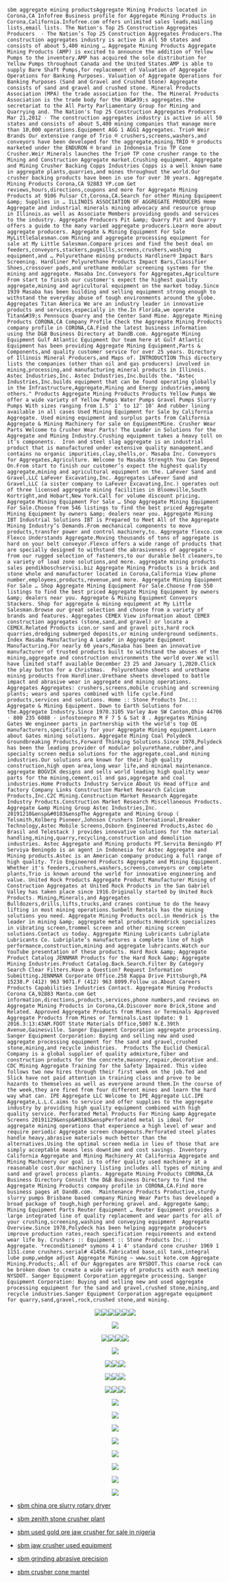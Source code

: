 ```
sbm aggregate mining productsAggregate Mining Products located in Corona,CA Infofree Business profile for Aggregate Mining Products in Corona,California.Infofree.com offers unlimited sales leads,mailing lists,email lists. The Nation's Top 25 Construction Aggregates Producers  · The Nation’s Top 25 Construction Aggregates Producers.The construction aggregates industry is active in all 50 states and consists of about 5,400 mining … Aggregate Mining Products Aggregate Mining Products (AMP) is excited to announce the addition of Yellow Pumps to the inventory.AMP has acquired the sole distribution for Yellow Pumps throughout Canada and the United States.AMP is able to supply Bare Shaft Pumps,for replacement of Valuation of Aggregate Operations for Banking Purposes. Valuation of Aggregate Operations for Banking Purposes (Sand and Gravel and Crushed Stone) Aggregate consists of sand and gravel and crushed stone. Mineral Products Association (MPA) the trade association for the. The Mineral Products Association is the trade body for the UK&#39;s aggregates.the secretariat to the All Party Parliamentary Group for Mining and Quarrying and. The Nation's Top 25 Construction Aggregates Producers Mar 21,2012 · The construction aggregates industry is active in all 50 states and consists of about 5,400 mining companies that manage more than 10,000 operations.Equipment AGG 1 AGG1 Aggregates. Trio® Weir Brands Our extensive range of Trio ® crushers,screens,washers,and conveyors have been developed for the aggregate,mining.TRIO ® products marketed under the ENDURON ® brand in Indonesia Trio TP Cone Crusher.Weir Minerals launches the Trio® TP cone crusher range to the Mining and Construction Aggregate market.Crushing equipment. Aggregate and Mining Crusher Backing Copps Industries Copps is a well known name in aggregate plants,quarries,and mines throughout the world.Our crusher backing products have been in use for over 30 years. Aggregate Mining Products Corona,CA 92883 YP.com Get reviews,hours,directions,coupons and more for Aggregate Mining Products at 9106 Pulsar Ct,Corona,CA.Search for other Mining Equipment &amp; Supplies in … ILLINOIS ASSOCIATION OF AGGREGATE PRODUCERS Home Aggregate and industrial minerals mining advocacy and resource group in Illinois.as well as Associate Members providing goods and services to the industry. Aggregate Producers Pit &amp; Quarry Pit and Quarry offers a guide to the many varied aggregate producers.Learn more about aggregate producers. Aggregate & Mining Equipment For Sale MyLittleSalesman.com Mining and aggregate processing equipment for sale at My Little Salesman.Compare prices and find the best deal on feeders,conveyors,stackers,pugmills,screens,crushers,washing equipment,and … Polyurethane mining products Hardliner® Impact Bars Screening. Hardliner Polyurethane Products Impact Bars,Classifier Shoes,crossover pads,and urethane modular screening systems for the mining and aggregate. Masaba Inc.Conveyors for Aggregates,Agriculture From start to finish our customer's expect the highest quality aggregate,mining and agricultural equipment on the market today.Since 1939 Masaba has been building and selling equipment strong enough to withstand the everyday abuse of tough environments around the globe. Aggregates Titan America We are an industry leader in innovative products and services,especially in the.In Florida,we operate Titan&#39;s Pennsuco Quarry and the Center Sand Mine. Aggregate Mining Products CORONA,CA Company Profile Check the Aggregate Mining Products company profile in CORONA,CA.Find the latest business information using the D&B Business Directory at DandB.com. Aggregate Mining Equipment Gulf Atlantic Equipment Our team here at Gulf Atlantic Equipment has been providing Aggregate Mining Equipment,Parts & Components,and quality customer service for over 25 years. Directory of Illinois Mineral Producers,and Maps of. INTRODUCTION This directory lists the companies (other than oil and gas producers) involved in mining,processing,and manufacturing mineral products in Illinois. Astec Industries,Inc. Astec Industries,Inc.builds the. "Astec Industries,Inc.builds equipment that can be found operating globally in the Infrastructure,Aggregate,Mining and Energy industries,among others." Products Aggregate Mining Products Products Yellow Pumps We offer a wide variety of Yellow Pumps Water Pumps Gravel Pumps Slurry Pumps With sizes ranging from 1.5″ 1″ to 12″ 10″ And rubber lining available in all cases Used Mining Equipment for Sale by California Aggregate. Used mining equipment and surplus parts from California Aggregate & Mining Machinery for sale on EquipmentMine. Crusher Wear Parts Welcome to Crusher Wear Parts! The Leader in Solutions for the Aggregate and Mining Industry.Crushing equipment takes a heavy toll on it’s components.  Iron and steel slag aggregate is an industrial product that is manufactured under extensive quality management,and contains no organic impurities,clay,shells,or. Masaba Inc. Conveyors for Aggregates,Agriculture. Welcome to Masaba Strength You Can Depend On.From start to finish our customer’s expect the highest quality aggregate,mining and agricultural equipment on the. LaFever Sand and Gravel,LLC LaFever Excavating,Inc. Aggregates LaFever Sand and Gravel,LLC (a sister company to LaFever Excavating,Inc.) operates out of three licensed aggregate mining facilities in Bloomville,South Kortright,and Hobart,New York.Call for volume discount pricing. Aggregate Mining Equipment For Sale … Shop Aggregate Mining Equipment For Sale.Choose from 546 listings to find the best priced Aggregate Mining Equipment by owners &amp; dealers near you. Aggregate Mining IBT Industrial Solutions IBT is Prepared to Meet All of the Aggregate Mining Industry’s Demands.From mechanical components to move products,transfer power and control machinery,to. Aggregate flexco.com Flexco Understands Aggregate.Moving thousands of tons of aggregate is hard on your belt conveyor.Flexco offers a wide range of products that are specially designed to withstand the abrasiveness of aggregate — from our rugged selection of fasteners,to our durable belt cleaners,to a variety of load zone solutions,and more. aggregate mining products sales pendikboschservisi.biz Aggregate Mining Products is a brick and stone whole and manufacturer located in Corona,California View phone number,employees,products,revenue,and more. Aggregate Mining Equipment For Sale … Shop Aggregate Mining Equipment For Sale.Choose from 550 listings to find the best priced Aggregate Mining Equipment by owners &amp; dealers near you. Aggregate & Mining Equipment Conveyors Stackers. Shop for aggregate & mining equipment at My Little Salesman.Browse our great selection and choose from a variety of brands and features. Aggregates CEMEX View information about CEMEX construction aggregates (stone,sand,and gravel) or locate a CEMEX.Related Products icon.or sand and gravel pits,hard rock quarries,dredging submerged deposits,or mining underground sediments. Index Masaba Manufacturing A Leader in Aggregate Equipment Manufacturing.For nearly 60 years,Masaba has been an innovative manufacturer of trusted products built to withstand the abuses of the mining,aggregate and construction environments the world over.We will have limited staff available December 23 25 and January 1,2020.Click the play button for a Christmas.  Polyurethane sheets and urethane mining products from Hardliner.Urethane sheets developed to battle impact and abrasive wear in aggregate and mining operations. Aggregates Aggregates: crushers,screens,mobile crushing and screening plants; wears and spares combined with life cycle.Find products,services and solutions. Home :: Stone Products Inc.:: Aggregate & Mining Equipment. Down to Earth Solutions for the.Aggregate Industry.Since 1970.3105 Varley Ave SW Canton,Ohio 44706 · 800 235 6088 · infostonepro M F 7 5 & Sat 8 . Aggregates Mining Gates We engineer parts in partnership with the world's top OE manufacturers,specifically for your Aggregate Mining equipment.Learn about Gates mining solutions. Aggregate Mining Coal Polydeck Groundbreaking Products,Forward Thinking Solutions.Since 1978,Polydeck has been the leading provider of modular polyurethane,rubber,and specialty screen media solutions for the aggregate,coal,and mining industries.Our solutions are known for their high quality construction,high open area,long wear life,and minimal maintenance. aggregate BOGVIK designs and sells world leading high quality wear parts for the mining,cement,oil and gas,aggregate and coal industries.Home Products Industry Service About Us Head office and factory Company Links Construction Market Research Calcium Products,Inc.C2C Mining.Construction Market Research Aggregate Industry Products.Construction Market Research Miscellaneous Products. Aggregate &amp Mining Group Astec Industries,Inc. 20191210&ensp&#0183&enspThe Aggregate and Mining Group ( Telsmith,Kolberg Pioneer,Johnson Crushers International,Breaker Technology,Astec Mobile Screens,Osborn Engineered Products,Astec do Brasil and Telestack ) provides innovative solutions for the material handling,mining,quarry,recycling,construction and demolition industries. Astec Aggregate and Mining products PT.Servita Beningdo PT Serviya Beningdo is an agent in Indonesia for Astec Aggregate and Mining products.Astec is an American company producing a full range of high quality. Trio Engineered Products Aggregate and Mining Equipment. Whether it's feeders,crushers,washers,screens,conveyors or complete plants,Trio is known around the world for innovative engineering and value. United Rock Products Aggregate Product Manufacturer Mining of Construction Aggregates at United Rock Products in the San Gabriel Valley has taken place since 1916.Originally started by United Rock Products. Mining,Minerals,and Aggregates Bulldozers,drills,lifts,trucks,and cranes continue to do the heavy lifting in most mining operations.Sunbelt Rentals has the mining solutions you need. Aggregate Mining Products occl.in Hendrick is the leader in mining &amp; aggregate metal products.Hendrick specializes in vibrating screen,trommel screen and other mining screen solutions.Contact us today. Aggregate Mining Lubricants Lubriplate Lubricants Co. Lubriplate’s manufactures a complete line of high performance,construction,mining and aggregate lubricants.Watch our YouTube presentation of these products. Hard Rock &amp; Aggregate Product Catalog JENNMAR Products for the Hard Rock &amp; Aggregate Mining Industries.Product Catalog.Back.Search.Filter By Category Search Clear Filters.Have a Question? Request Information Submitting.JENNMAR Corporate Office.258 Kappa Drive Pittsburgh,PA 15238.P (412) 963 9071.F (412) 963 8099.Follow us.About Careers Products Capabilities Industries Contact. Aggregate Mining Products Corona CA,92883 Manta.com Get information,directions,products,services,phone numbers,and reviews on Aggregate Mining Products in Corona,CA.Discover more Brick,Stone and Related. Approved Aggregate Products from Mines or Terminals Approved Aggregate Products from Mines or Terminals.Last Update: 9 1 2016.3:13:43AM.FDOT State Materials Office,5007 N.E.39th Avenue,Gainesville. Sanger Equipment Corporation aggregate processing. Sanger Equipment Corporation: Buying and selling new and used aggregate processing equipment for the sand and gravel,crushed stone,mining,and recycle industries.  Products The Euclid Chemical Company is a global supplier of quality admixture,fiber and construction products for the concrete,masonry,repair,decorative and. CDC Mining Aggregate Training for the Safety Impaired. This video follows two new hires through their first week on the job.Ted and Slick have not paid attention in training class and prove to be hazards to themselves as well as everyone around them.In the course of the week,they are fired from four different mines and learn the hard way what can. IPE Aggregate LLC Welcome to IPE Aggregate LLC.IPE Aggregate,L.L.C.aims to service and offer supplies to the aggregate industry by providing high quality equipment combined with high quality service. Perforated Metal Products For Mining &amp Aggregate Screens 20191129&ensp&#0183&enspPerforated metal is ideal for aggregate mining operations that experience a high level of wear and require periodic Aggregate screen changeouts.Perforated steel plates handle heavy,abrasive materials much better than the alternatives.Using the optimal screen media in lieu of those that are simply acceptable means less downtime and cost savings. Inventory California Aggregate and Mining Machinery At California Aggregate and Mining Machinery our goal is to offer quality used machinery at a reasonable cost.Our machinery listing includes all types of mining and sand and gravel process plants. Aggregate Mining Products CORONA,CA Business Directory Consult the D&B Business Directory to find the Aggregate Mining Products company profile in CORONA,CA.Find more business pages at DandB.com.  Maintenance Products Productive,sturdy slurry pumps Brisbane based company Mining Wear Parts has developed a broad package of tough,high performing gravel and. Aggregate &amp; Mining Equipment Parts Reuter Equipment … Reuter Equipment provides a large integrated line of quality replacement and wear parts for all of your crushing,screening,washing and conveying equipment  Aggregate Overview.Since 1978,Polydeck has been helping aggregate producers improve production rates,reach specification requirements and extend wear life by. Crushers :: Equipment :: Stone Products Inc.:: Aggregate. *reconditioned* symons 4 1 4' standard cone crusher 1969 1 1151.cone crushers.serial# 41456.fabricated base,oil tank,integral lube pump,wedge adjust Aggregate Mining — www.suit kote.com Aggregate Mining.Products;.All of Our Aggregates are NYSDOT.This coarse rock can be broken down to create a wide variety of products with each meeting NYSDOT. Sanger Equipment Corporation aggregate processing. Sanger Equipment Corporation: Buying and selling new and used aggregate processing equipment for the sand and gravel,crushed stone,mining,and recycle industries.Sanger Equipment Corporation aggregate equipment for quarry,sand,gravel,rock,crushed stone,and mining. 
```

<div align="center">
  
<a rel="nofollow" href="https://m.shibang-china.com?f=github&k=sbm+aggregate+mining+products"><img src="https://static.shibang-china.com/en/l.png"></a><img src="https://static.shibang-china.com/en/hw.png"><a rel="nofollow" href="https://m.shibang-china.com/product/?f=github&k=sbm+aggregate+mining+products"><img src="https://static.shibang-china.com/en/p.png"></a><a rel="nofollow" href="https://m.shibang-china.com/cases/?f=github&k=sbm+aggregate+mining+products"><img src="https://static.shibang-china.com/en/c.png"></a><a rel="nofollow" href="https://m.shibang-china.com/news/?f=github&k=sbm+aggregate+mining+products"><img src="https://static.shibang-china.com/en/n.png"></a><a rel="nofollow" href="https://m.shibang-china.com?f=github&k=sbm+aggregate+mining+products"><img src="https://static.shibang-china.com/en/m.png"></a>

<a rel="nofollow" href="https://m.shibang-china.com/product/?f=github&k=sbm+aggregate+mining+products"><img src="https://static.shibang-china.com/en/b.jpg"></a>
  
<a rel="nofollow" href="https://m.shibang-china.com/solution-aggregate.html?f=github&k=sbm+aggregate+mining+products"><img src="https://static.shibang-china.com/en/a.jpg"></a><a rel="nofollow" href="https://m.shibang-china.com/solution-mine.html?f=github&k=sbm+aggregate+mining+products"><img src="https://static.shibang-china.com/en/m.jpg"></a><a rel="nofollow" href="https://m.shibang-china.com/solution-mill.html?f=github&k=sbm+aggregate+mining+products"><img src="https://static.shibang-china.com/en/g.jpg"></a><a rel="nofollow" href="https://m.shibang-china.com/solution-epc.html?f=github&k=sbm+aggregate+mining+products"><img src="https://static.shibang-china.com/en/e.jpg"></a>

<a rel="nofollow" href="https://m.shibang-china.com/product/?f=github&k=sbm+aggregate+mining+products"><img src="https://static.shibang-china.com/en/a-p.png"></a>

<a rel="nofollow" href="https://m.shibang-china.com/product/crusher/c6x.html?f=github&k=sbm+aggregate+mining+products"><img src="https://static.shibang-china.com/en/j.jpg"></a><a rel="nofollow" href="https://m.shibang-china.com/product/crusher/ci5x.html?f=github&k=sbm+aggregate+mining+products"><img src="https://static.shibang-china.com/en/i.jpg"></a><a rel="nofollow" href="https://m.shibang-china.com/product/crusher/hst.html?f=github&k=sbm+aggregate+mining+products"><img src="https://static.shibang-china.com/en/c.jpg"></a>

<a rel="nofollow" href="https://m.shibang-china.com/product/mill/mtw.html?f=github&k=sbm+aggregate+mining+products"><img src="https://static.shibang-china.com/en/mtw.jpg"></a><a rel="nofollow" href="https://m.shibang-china.com/product/mill/scm.html?f=github&k=sbm+aggregate+mining+products"><img src="https://static.shibang-china.com/en/scm.jpg"></a><a rel="nofollow" href="https://m.shibang-china.com/product/mill/lm.html?f=github&k=sbm+aggregate+mining+products"><img src="https://static.shibang-china.com/en/lm.jpg"></a>

<a rel="nofollow" href="https://m.shibang-china.com/product/sand/vsi6x.html?f=github&k=sbm+aggregate+mining+products"><img src="https://static.shibang-china.com/en/6x.jpg"></a><a rel="nofollow" href="https://m.shibang-china.com/product/sand/vu.html?f=github&k=sbm+aggregate+mining+products"><img src="https://static.shibang-china.com/en/vu.jpg"></a><a rel="nofollow" href="https://m.shibang-china.com/product/mobile/klun.html?f=github&k=sbm+aggregate+mining+products"><img src="https://static.shibang-china.com/en/k.jpg"></a>

<a rel="nofollow" href="https://m.shibang-china.com/cases/?f=github&k=sbm+aggregate+mining+products"><img src="https://static.shibang-china.com/en/case.png"></a>

<a rel="nofollow" href="https://m.shibang-china.com/cases/aggregate/202.html?f=github&k=sbm+aggregate+mining+products"><img src="https://static.shibang-china.com/en/c-1.jpg"></a>

<a rel="nofollow" href="https://m.shibang-china.com/cases/aggregate/203.html?f=github&k=sbm+aggregate+mining+products"><img src="https://static.shibang-china.com/en/c-2.jpg"></a>

<a rel="nofollow" href="https://m.shibang-china.com/cases/mill/123.html?f=github&k=sbm+aggregate+mining+products"><img src="https://static.shibang-china.com/en/c-3.jpg"></a>

<a rel="nofollow" href="https://m.shibang-china.com/contact_us.html?f=github&k=sbm+aggregate+mining+products"><img src="https://static.shibang-china.com/en/contact.png"></a>

<a rel="nofollow" href="https://swt.shibang-china.com/?f=github&k=sbm+aggregate+mining+products"><img src="https://static.shibang-china.com/en/chat.png"></a>

<a rel="nofollow" href="https://whatsapp.shibangsoft.com/WhatsApp.php?f=github&k=sbm+aggregate+mining+products"><img src="https://static.shibang-china.com/en/whatsapp.png"></a>

<a rel="nofollow" href="https://m.shibang-china.com/?f=github&k=sbm+aggregate+mining+products"><img src="https://static.shibang-china.com/en/website.png"></a>

</div>


* [sbm china ore slurry rotary dryer](sbm%20china%20ore%20slurry%20rotary%20dryer.md)

* [sbm zenith stone crusher plant](sbm%20zenith%20stone%20crusher%20plant.md)

* [sbm used gold ore jaw crusher for sale in nigeria](sbm%20used%20gold%20ore%20jaw%20crusher%20for%20sale%20in%20nigeria.md)

* [sbm jaw crusher used equipment](sbm%20jaw%20crusher%20used%20equipment.md)

* [sbm grinding abrasive precision](sbm%20grinding%20abrasive%20precision.md)

* [sbm crusher cone mantel](sbm%20crusher%20cone%20mantel.md)